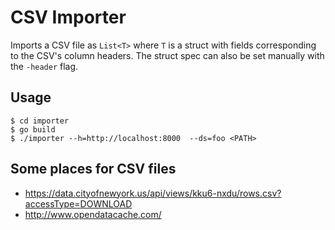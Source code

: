 # CSV Importer

Imports a CSV file as `List<T>` where `T` is a struct with fields corresponding to the CSV's column headers. The struct spec can also be set manually with the `-header` flag.

## Usage

```
$ cd importer
$ go build
$ ./importer --h=http://localhost:8000  --ds=foo <PATH>
```

## Some places for CSV files

 - https://data.cityofnewyork.us/api/views/kku6-nxdu/rows.csv?accessType=DOWNLOAD
 - http://www.opendatacache.com/
